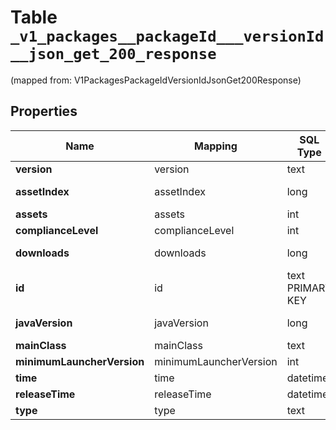 
# Table `_v1_packages__packageId___versionId__json_get_200_response`
(mapped from: V1PackagesPackageIdVersionIdJsonGet200Response)

## Properties
Name | Mapping | SQL Type | Default | Type | Description | Notes
---- | ------- | -------- | ------- | ---- | ----------- | -----
**version** | version | text |  | **kotlin.String** |  |  [optional]
**assetIndex** | assetIndex | long |  | [**V1PackagesPackageIdVersionIdJsonGet200ResponseAssetIndex**](V1PackagesPackageIdVersionIdJsonGet200ResponseAssetIndex.md) |  |  [optional] [foreignkey]
**assets** | assets | int |  | **kotlin.Int** |  |  [optional]
**complianceLevel** | complianceLevel | int |  | **kotlin.Int** |  |  [optional]
**downloads** | downloads | long |  | [**V1PackagesPackageIdVersionIdJsonGet200ResponseDownloads**](V1PackagesPackageIdVersionIdJsonGet200ResponseDownloads.md) |  |  [optional] [foreignkey]
**id** | id | text PRIMARY KEY |  | **kotlin.String** |  |  [optional]
**javaVersion** | javaVersion | long |  | [**V1PackagesPackageIdVersionIdJsonGet200ResponseJavaVersion**](V1PackagesPackageIdVersionIdJsonGet200ResponseJavaVersion.md) |  |  [optional] [foreignkey]
**mainClass** | mainClass | text |  | **kotlin.String** |  |  [optional]
**minimumLauncherVersion** | minimumLauncherVersion | int |  | **kotlin.Int** |  |  [optional]
**time** | time | datetime |  | [**java.time.LocalDateTime**](java.time.LocalDateTime.md) |  |  [optional]
**releaseTime** | releaseTime | datetime |  | [**java.time.LocalDateTime**](java.time.LocalDateTime.md) |  |  [optional]
**type** | type | text |  | **kotlin.String** |  |  [optional]














